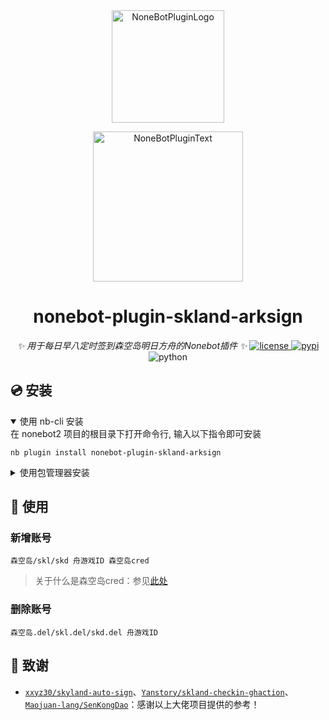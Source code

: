 <div align="center">
  <a href="https://v2.nonebot.dev/store"><img src="https://github.com/A-kirami/nonebot-plugin-template/blob/resources/nbp_logo.png" width="180" height="180" alt="NoneBotPluginLogo"></a>
  <br>
  <p><img src="https://github.com/A-kirami/nonebot-plugin-template/blob/resources/NoneBotPlugin.svg" width="240" alt="NoneBotPluginText"></p>
</div>

<div align="center">

# nonebot-plugin-skland-arksign
_✨ 用于每日早八定时签到森空岛明日方舟的Nonebot插件 ✨_
<a href="./LICENSE">
    <img src="https://img.shields.io/github/license/owner/nonebot-plugin-skland-arksign.svg" alt="license">
</a>
<a href="https://pypi.python.org/pypi/nonebot-plugin-skland-arksign">
    <img src="https://img.shields.io/pypi/v/nonebot-plugin-skland-arksign.svg" alt="pypi">
</a>
<img src="https://img.shields.io/badge/python-3.8+-blue.svg" alt="python">

</div>

## 💿 安装

<details open>
<summary>使用 nb-cli 安装</summary>
在 nonebot2 项目的根目录下打开命令行, 输入以下指令即可安装

    nb plugin install nonebot-plugin-skland-arksign

</details>

<details>
<summary>使用包管理器安装</summary>
在 nonebot2 项目的插件目录下, 打开命令行, 根据你使用的包管理器, 输入相应的安装命令

<details>
<summary>pip</summary>

    pip install nonebot-plugin-skland-arksign
</details>
<details>
<summary>pdm</summary>

    pdm add nonebot-plugin-skland-arksign
</details>
<details>
<summary>poetry</summary>

    poetry add nonebot-plugin-skland-arksign
</details>
<details>
<summary>conda</summary>

    conda install nonebot-plugin-skland-arksign
</details>

打开 nonebot2 项目根目录下的 `pyproject.toml` 文件, 在 `[tool.nonebot]` 部分追加写入

    plugins = ["nonebot_plugin_example"]

</details>


## 🎉 使用
### 新增账号
    森空岛/skl/skd 舟游戏ID 森空岛cred

> 关于什么是森空岛cred：参见[此处](https://github.com/xxyz30/skyland-auto-sign)

### 删除账号
    森空岛.del/skl.del/skd.del 舟游戏ID

## 🎉 致谢
* [`xxyz30/skyland-auto-sign`](https://github.com/xxyz30/skyland-auto-sign)、[`Yanstory/skland-checkin-ghaction`](https://github.com/Yanstory/skland-checkin-ghaction)、[`Maojuan-lang/SenKongDao`](https://github.com/Maojuan-lang/SenKongDao)：感谢以上大佬项目提供的参考！